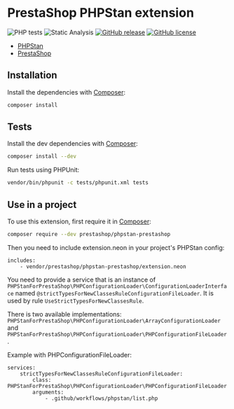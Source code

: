 # PrestaShop PHPStan extension

![PHP tests](https://github.com/prestashop/phpstan-prestashop/workflows/PHP%20tests/badge.svg)
![Static Analysis](https://github.com/PrestaShop/phpstan-prestashop/workflows/Static%20Analysis/badge.svg)
[![GitHub release](https://img.shields.io/github/v/release/prestashop/phpstan-prestashop)](https://github.com/PrestaShop/phpstan-prestashop)
[![GitHub license](https://img.shields.io/github/license/PrestaShop/phpstan-prestashop)](https://github.com/PrestaShop/phpstan-prestashop/LICENSE.md)

* [PHPStan](https://phpstan.org/)
* [PrestaShop](https://github.com/prestashop/prestashop)

## Installation

Install the dependencies with [Composer](https://getcomposer.org/):
```bash
composer install
```

## Tests

Install the dev dependencies with [Composer](https://getcomposer.org/):
```bash
composer install --dev
```

Run tests using PHPUnit:
```bash
vendor/bin/phpunit -c tests/phpunit.xml tests
```

## Use in a project

To use this extension, first require it in [Composer](https://getcomposer.org/):

```bash
composer require --dev prestashop/phpstan-prestashop
```

Then you need to include extension.neon in your project's PHPStan config:

```neon
includes:
    - vendor/prestashop/phpstan-prestashop/extension.neon
```

You need to provide a service that is an instance of `PHPStanForPrestaShop\PHPConfigurationLoader\ConfigurationLoaderInterface` named `@strictTypesForNewClassesRuleConfigurationFileLoader`. It is used by rule `UseStrictTypesForNewClassesRule`.

There is two available implementations: `PHPStanForPrestaShop\PHPConfigurationLoader\ArrayConfigurationLoader` and `PHPStanForPrestaShop\PHPConfigurationLoader\PHPConfigurationFileLoader`.

Example with PHPConfigurationFileLoader:

```neon
services:
	strictTypesForNewClassesRuleConfigurationFileLoader:
		class: PHPStanForPrestaShop\PHPConfigurationLoader\PHPConfigurationFileLoader
		arguments:
			- .github/workflows/phpstan/list.php
```

